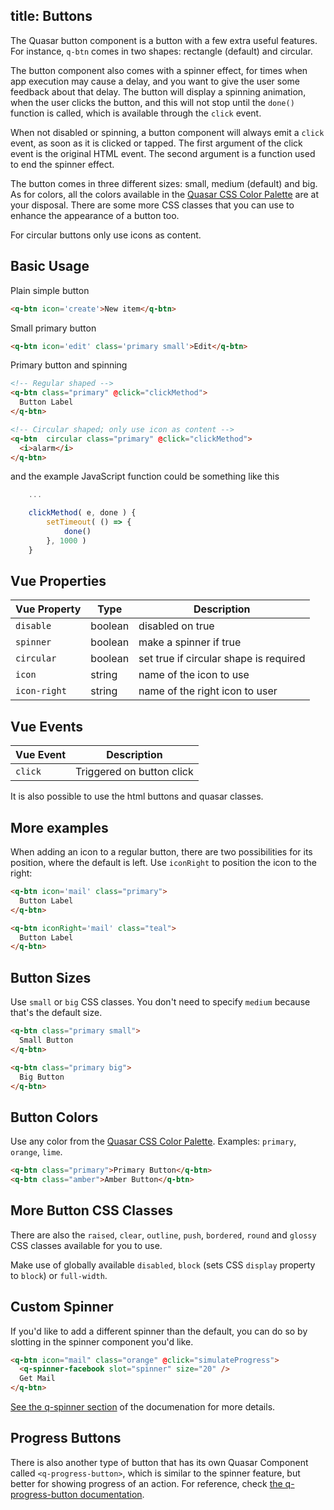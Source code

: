 title: Buttons
---
The Quasar button component is a button with a few extra useful features. For instance, `q-btn` comes in two shapes: rectangle (default) and circular.

The button component also comes with a spinner effect, for times when app execution may cause a delay, and you want to give the user some feedback about that delay. The button will display a spinning animation, when the user clicks the button, and this will not stop until the `done()` function is called, which is available through the `click` event.

 When not disabled or spinning, a button component will always emit a `click` event, as soon as it is clicked or tapped. The first argument of the click event is the original HTML event. The second argument is a function used to end the spinner effect.

The button comes in three different sizes: small, medium (default) and big. As for colors, all the colors available in the [Quasar CSS Color Palette](/api/css-color-palette.html) are at your disposal. There are some more CSS classes that you can use to enhance the appearance of a button too.

<input type="hidden" data-fullpage-demo="css/button">

For circular buttons only use icons as content.


## Basic Usage

Plain simple button

``` html
<q-btn icon='create'>New item</q-btn>
```

Small primary button

``` html
<q-btn icon='edit' class='primary small'>Edit</q-btn>

```

Primary button and spinning

```html
<!-- Regular shaped -->
<q-btn class="primary" @click="clickMethod">
  Button Label
</q-btn>

<!-- Circular shaped; only use icon as content -->
<q-btn  circular class="primary" @click="clickMethod">
  <i>alarm</i>
</q-btn>
```

and the example JavaScript function could be something like this

``` js
    ...

    clickMethod( e, done ) {
        setTimeout( () => {
            done()
        }, 1000 )
    }
```

## Vue Properties
| Vue Property | Type    | Description                            |
| ---          | ---     | ---                                    |
| `disable`    | boolean | disabled on true                       |
| `spinner`    | boolean | make a spinner if true                 |
| `circular`   | boolean | set true if circular shape is required |
| `icon`       | string  | name of the icon to use                |
| `icon-right`  | string  | name of the right icon to user         |

## Vue Events
| Vue Event | Description               |
| ---       | ---                       |
| `click`   | Triggered on button click |

It is also possible to use the html buttons and quasar classes.

## More examples

When adding an icon to a regular button, there are two possibilities for its position, where the default is left. Use `iconRight` to position the icon to the right:

``` html
<q-btn icon='mail' class="primary">
  Button Label
</q-btn>

<q-btn iconRight='mail' class="teal">
  Button Label
</q-btn>
```

## Button Sizes

Use `small` or `big` CSS classes. You don't need to specify `medium` because that's the default size.

``` html
<q-btn class="primary small">
  Small Button
</q-btn>

<q-btn class="primary big">
  Big Button
</q-btn>
```

## Button Colors
Use any color from the [Quasar CSS Color Palette](/api/css-color-palette.html). Examples: `primary`, `orange`, `lime`.

``` html
<q-btn class="primary">Primary Button</q-btn>
<q-btn class="amber">Amber Button</q-btn>
```

## More Button CSS Classes
There are also the `raised`, `clear`, `outline`, `push`, `bordered`, `round` and `glossy` CSS classes available for you to use.

Make use of globally available `disabled`, `block` (sets CSS `display` property to `block`) or `full-width`.

## Custom Spinner

If you'd like to add a different spinner than the default, you can do so by slotting in the spinner component you'd like. 

```html
<q-btn icon="mail" class="orange" @click="simulateProgress">
  <q-spinner-facebook slot="spinner" size="20" />
  Get Mail
</q-btn>
```

[See the q-spinner section](components/spinners.html) of the documenation for more details.

## Progress Buttons
There is also another type of button that has its own Quasar Component called `<q-progress-button>`, which is similar to the spinner feature, but better for showing progress of an action. For reference, check [the q-progress-button documentation](/components/progress-button.html).
